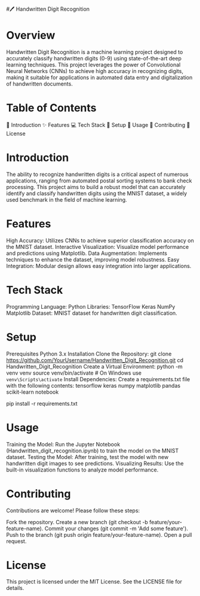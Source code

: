 #🖊️ Handwritten Digit Recognition

<h1><b>Overview</b></h1>

Handwritten Digit Recognition is a machine learning project designed to accurately classify handwritten digits (0-9) using state-of-the-art deep learning techniques. This project leverages the power of Convolutional Neural Networks (CNNs) to achieve high accuracy in recognizing digits, making it suitable for applications in automated data entry and digitalization of handwritten documents.

<h1><b>Table of Contents</b></h1>

📖 Introduction
✨ Features
💻 Tech Stack
🚀 Setup
🔧 Usage
🤝 Contributing
📜 License
<h1><b>Introduction</b></h1>

The ability to recognize handwritten digits is a critical aspect of numerous applications, ranging from automated postal sorting systems to bank check processing. This project aims to build a robust model that can accurately identify and classify handwritten digits using the MNIST dataset, a widely used benchmark in the field of machine learning.

<h1><b>Features</b></h1>

High Accuracy: Utilizes CNNs to achieve superior classification accuracy on the MNIST dataset.
Interactive Visualization: Visualize model performance and predictions using Matplotlib.
Data Augmentation: Implements techniques to enhance the dataset, improving model robustness.
Easy Integration: Modular design allows easy integration into larger applications.
<h1><b>Tech Stack</b></h1>

Programming Language: Python
Libraries:
TensorFlow
Keras
NumPy
Matplotlib
Dataset: MNIST dataset for handwritten digit classification.
<h1><b>Setup</b></h1>

Prerequisites
Python 3.x
Installation
Clone the Repository:
git clone https://github.com/YourUsername/Handwritten_Digit_Recognition.git
cd Handwritten_Digit_Recognition
Create a Virtual Environment:
python -m venv venv
source venv/bin/activate  # On Windows use `venv\Scripts\activate`
Install Dependencies: Create a requirements.txt file with the following contents:
tensorflow
keras
numpy
matplotlib
pandas
scikit-learn
notebook

pip install -r requirements.txt
<h1><b>Usage</b></h1>

Training the Model: Run the Jupyter Notebook (Handwritten_digit_recognition.ipynb) to train the model on the MNIST dataset.
Testing the Model: After training, test the model with new handwritten digit images to see predictions.
Visualizing Results: Use the built-in visualization functions to analyze model performance.
<h1><b>Contributing</b></h1>

Contributions are welcome! Please follow these steps:

Fork the repository.
Create a new branch (git checkout -b feature/your-feature-name).
Commit your changes (git commit -m 'Add some feature').
Push to the branch (git push origin feature/your-feature-name).
Open a pull request.
<h1><b>License</b></h1>

This project is licensed under the MIT License. See the LICENSE file for details.
